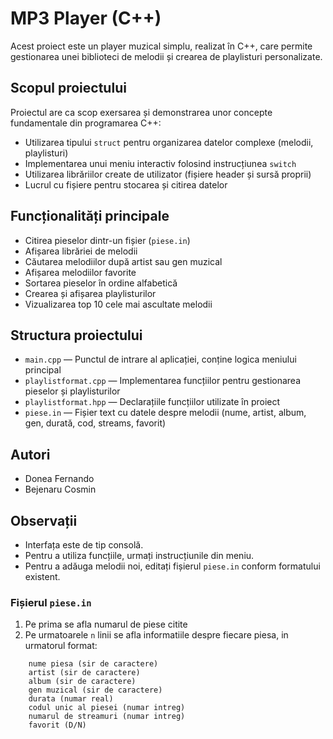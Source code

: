 # MP3 Player (C++)

Acest proiect este un player muzical simplu, realizat în C++, care permite gestionarea unei biblioteci de melodii și crearea de playlisturi personalizate. 


## Scopul proiectului
Proiectul are ca scop exersarea și demonstrarea unor concepte fundamentale din programarea C++:
- Utilizarea tipului `struct` pentru organizarea datelor complexe (melodii, playlisturi)
- Implementarea unui meniu interactiv folosind instrucțiunea `switch`
- Utilizarea librăriilor create de utilizator (fișiere header și sursă proprii)
- Lucrul cu fișiere pentru stocarea și citirea datelor


## Funcționalități principale
- Citirea pieselor dintr-un fișier (`piese.in`)
- Afișarea librăriei de melodii
- Căutarea melodiilor după artist sau gen muzical
- Afișarea melodiilor favorite
- Sortarea pieselor în ordine alfabetică
- Crearea și afișarea playlisturilor
- Vizualizarea top 10 cele mai ascultate melodii

## Structura proiectului
- `main.cpp` — Punctul de intrare al aplicației, conține logica meniului principal
- `playlistformat.cpp` — Implementarea funcțiilor pentru gestionarea pieselor și playlisturilor
- `playlistformat.hpp` — Declarațiile funcțiilor utilizate în proiect
- `piese.in` — Fișier text cu datele despre melodii (nume, artist, album, gen, durată, cod, streams, favorit)

## Autori
- Donea Fernando
- Bejenaru Cosmin

## Observații
- Interfața este de tip consolă.
- Pentru a utiliza funcțiile, urmați instrucțiunile din meniu.
- Pentru a adăuga melodii noi, editați fișierul `piese.in` conform formatului existent.

### Fișierul `piese.in`
1. Pe prima se afla numarul de piese citite
2. Pe urmatoarele `n` linii se afla informatiile despre fiecare piesa, in urmatorul format:
```
    nume piesa (sir de caractere)
    artist (sir de caractere)
    album (sir de caractere)
    gen muzical (sir de caractere)
    durata (numar real)
    codul unic al piesei (numar intreg)
    numarul de streamuri (numar intreg)
    favorit (D/N)
```